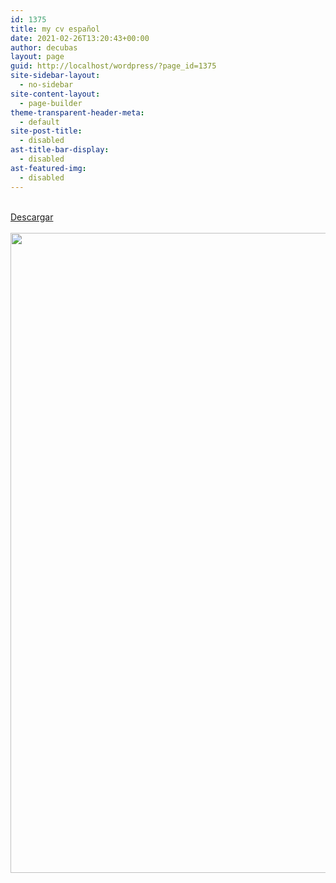 ```yaml
---
id: 1375
title: my cv español
date: 2021-02-26T13:20:43+00:00
author: decubas
layout: page
guid: http://localhost/wordpress/?page_id=1375
site-sidebar-layout:
  - no-sidebar
site-content-layout:
  - page-builder
theme-transparent-header-meta:
  - default
site-post-title:
  - disabled
ast-title-bar-display:
  - disabled
ast-featured-img:
  - disabled
---
```

<a href="http://localhost/wordpress/wp-content/uploads/2021/02/CV-Espanol.zip" role="button"><br /> Descargar<br /> </a>  
<img width="724" height="1024" src="http://localhost/wordpress/wp-content/uploads/2021/02/Curriculum-espanol-1-724x1024.jpg" alt="" loading="lazy" srcset="http://localhost/wordpress/wp-content/uploads/2021/02/Curriculum-espanol-1-724x1024.jpg 724w, http://localhost/wordpress/wp-content/uploads/2021/02/Curriculum-espanol-1-212x300.jpg 212w, http://localhost/wordpress/wp-content/uploads/2021/02/Curriculum-espanol-1-768x1086.jpg 768w, http://localhost/wordpress/wp-content/uploads/2021/02/Curriculum-espanol-1-1086x1536.jpg 1086w, http://localhost/wordpress/wp-content/uploads/2021/02/Curriculum-espanol-1-1448x2048.jpg 1448w, http://localhost/wordpress/wp-content/uploads/2021/02/Curriculum-espanol-1-scaled.jpg 1810w" sizes="(max-width: 724px) 100vw, 724px" />